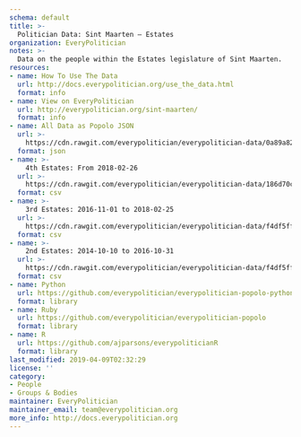 ```yaml
---
schema: default
title: >-
  Politician Data: Sint Maarten — Estates
organization: EveryPolitician
notes: >-
  Data on the people within the Estates legislature of Sint Maarten.
resources:
- name: How To Use The Data
  url: http://docs.everypolitician.org/use_the_data.html
  format: info
- name: View on EveryPolitician
  url: http://everypolitician.org/sint-maarten/
  format: info
- name: All Data as Popolo JSON
  url: >-
    https://cdn.rawgit.com/everypolitician/everypolitician-data/0a89a82edb1bdeea68b98106ef2d45735d532dbd/data/Sint_Maarten/Estates/ep-popolo-v1.0.json
  format: json
- name: >-
    4th Estates: From 2018-02-26
  url: >-
    https://cdn.rawgit.com/everypolitician/everypolitician-data/186d70cd07a5610d13673731f71a1d3dbc9fe30c/data/Sint_Maarten/Estates/term-4.csv
  format: csv
- name: >-
    3rd Estates: 2016-11-01 to 2018-02-25
  url: >-
    https://cdn.rawgit.com/everypolitician/everypolitician-data/f4df5ff11508e80a148afe1799734ea21b77ab69/data/Sint_Maarten/Estates/term-3.csv
  format: csv
- name: >-
    2nd Estates: 2014-10-10 to 2016-10-31
  url: >-
    https://cdn.rawgit.com/everypolitician/everypolitician-data/f4df5ff11508e80a148afe1799734ea21b77ab69/data/Sint_Maarten/Estates/term-2.csv
  format: csv
- name: Python
  url: https://github.com/everypolitician/everypolitician-popolo-python
  format: library
- name: Ruby
  url: https://github.com/everypolitician/everypolitician-popolo
  format: library
- name: R
  url: https://github.com/ajparsons/everypoliticianR
  format: library
last_modified: 2019-04-09T02:32:29
license: ''
category:
- People
- Groups & Bodies
maintainer: EveryPolitician
maintainer_email: team@everypolitician.org
more_info: http://docs.everypolitician.org
---
```

